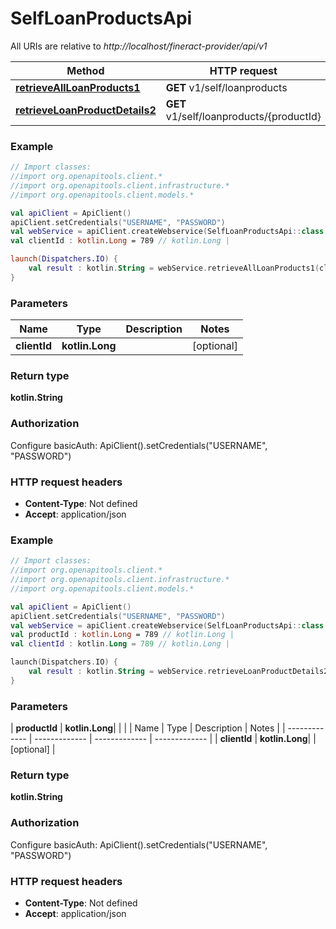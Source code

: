 # SelfLoanProductsApi

All URIs are relative to *http://localhost/fineract-provider/api/v1*

| Method | HTTP request | Description |
| ------------- | ------------- | ------------- |
| [**retrieveAllLoanProducts1**](SelfLoanProductsApi.md#retrieveAllLoanProducts1) | **GET** v1/self/loanproducts |  |
| [**retrieveLoanProductDetails2**](SelfLoanProductsApi.md#retrieveLoanProductDetails2) | **GET** v1/self/loanproducts/{productId} |  |





### Example
```kotlin
// Import classes:
//import org.openapitools.client.*
//import org.openapitools.client.infrastructure.*
//import org.openapitools.client.models.*

val apiClient = ApiClient()
apiClient.setCredentials("USERNAME", "PASSWORD")
val webService = apiClient.createWebservice(SelfLoanProductsApi::class.java)
val clientId : kotlin.Long = 789 // kotlin.Long | 

launch(Dispatchers.IO) {
    val result : kotlin.String = webService.retrieveAllLoanProducts1(clientId)
}
```

### Parameters
| Name | Type | Description  | Notes |
| ------------- | ------------- | ------------- | ------------- |
| **clientId** | **kotlin.Long**|  | [optional] |

### Return type

**kotlin.String**

### Authorization


Configure basicAuth:
    ApiClient().setCredentials("USERNAME", "PASSWORD")

### HTTP request headers

 - **Content-Type**: Not defined
 - **Accept**: application/json




### Example
```kotlin
// Import classes:
//import org.openapitools.client.*
//import org.openapitools.client.infrastructure.*
//import org.openapitools.client.models.*

val apiClient = ApiClient()
apiClient.setCredentials("USERNAME", "PASSWORD")
val webService = apiClient.createWebservice(SelfLoanProductsApi::class.java)
val productId : kotlin.Long = 789 // kotlin.Long | 
val clientId : kotlin.Long = 789 // kotlin.Long | 

launch(Dispatchers.IO) {
    val result : kotlin.String = webService.retrieveLoanProductDetails2(productId, clientId)
}
```

### Parameters
| **productId** | **kotlin.Long**|  | |
| Name | Type | Description  | Notes |
| ------------- | ------------- | ------------- | ------------- |
| **clientId** | **kotlin.Long**|  | [optional] |

### Return type

**kotlin.String**

### Authorization


Configure basicAuth:
    ApiClient().setCredentials("USERNAME", "PASSWORD")

### HTTP request headers

 - **Content-Type**: Not defined
 - **Accept**: application/json

